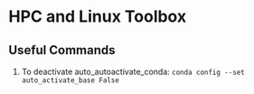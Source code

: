 # HPC and Linux Toolbox


## Useful Commands
1. To deactivate auto_autoactivate_conda: ```conda config --set auto_activate_base False```
